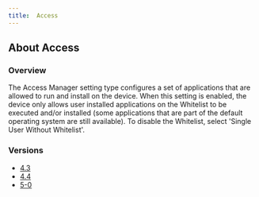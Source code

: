 ```yaml
---
title:  Access
---
```


## About Access

### Overview

The Access Manager setting type configures a set of applications that are allowed to run and install on the device. When this setting is enabled, the device only allows user installed applications on the Whitelist to be executed and/or installed (some applications that are part of the default operating system are still available). To disable the Whitelist, select 'Single User Without Whitelist'.  

### Versions

* [4.3](4-3)
* [4.4](4-4)
* [5-0](5-0)
